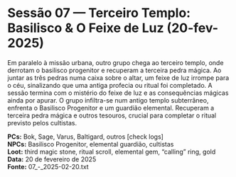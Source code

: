 # Sessão 07 — Terceiro Templo: Basilisco & O Feixe de Luz (20-fev-2025)

Em paralelo à missão urbana, outro grupo chega ao terceiro templo, onde derrotam o basilisco progenitor e recuperam a terceira pedra mágica. Ao juntar as três pedras numa caixa sobre o altar, um feixe de luz irrompe para o céu, sinalizando que uma antiga profecia ou ritual foi completado. A sessão termina com o mistério do feixe de luz e as consequências mágicas ainda por apurar.
O grupo infiltra-se num antigo templo subterrâneo, enfrenta o Basilisco Progenitor e um guardião elemental. Recuperam a terceira pedra mágica e outros tesouros, crucial para completar o ritual previsto pelos cultistas.

**PCs:** Bok, Sage, Varus, Baltigard, outros [check logs]  
**NPCs:** Basilisco Progenitor, elemental guardião, cultistas  
**Loot:** third magic stone, ritual scroll, elemental gem, “calling” ring, gold
**Data:** 20 de fevereiro de 2025  
**Fonte:** 07_-_2025-02-20.txt
